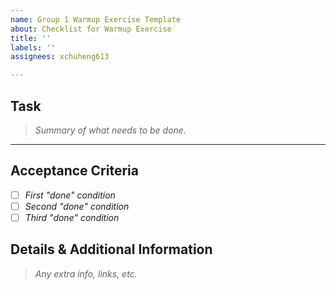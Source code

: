 ```yaml
---
name: Group 1 Warmup Exercise Template
about: Checklist for Warmup Exercise
title: ''
labels: ''
assignees: xchuheng613

---
```


## Task 

> _Summary of what needs to be done._

___

## Acceptance Criteria
- [ ] _First "done" condition_
- [ ] _Second "done" condition_
- [ ] _Third "done" condition_

## Details & Additional Information
> _Any extra info, links, etc._
